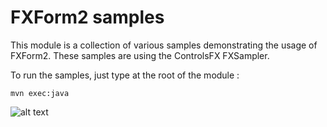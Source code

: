 # FXForm2 samples

This module is a collection of various samples demonstrating the usage of FXForm2. These samples are using the ControlsFX FXSampler.

To run the samples, just type at the root of the module :

    mvn exec:java

![alt text](https://github.com/dooApp/FXForm2/blob/master/samples/FXForm2%20Sampler.jpg)
